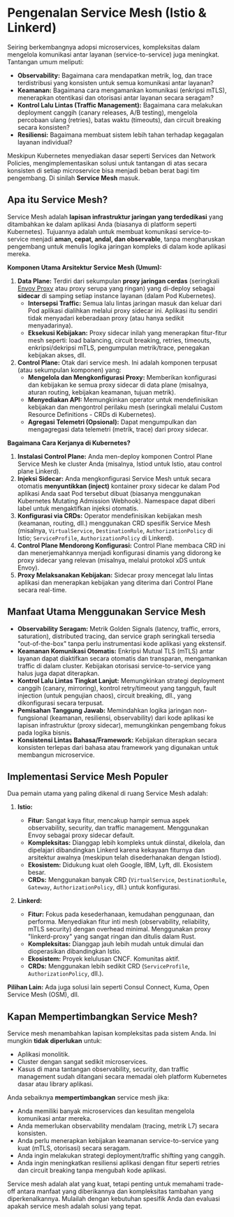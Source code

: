 # Pengenalan Service Mesh (Istio & Linkerd)

Seiring berkembangnya adopsi microservices, kompleksitas dalam mengelola komunikasi antar layanan (service-to-service) juga meningkat. Tantangan umum meliputi:

*   **Observability:** Bagaimana cara mendapatkan metrik, log, dan trace terdistribusi yang konsisten untuk semua komunikasi antar layanan?
*   **Keamanan:** Bagaimana cara mengamankan komunikasi (enkripsi mTLS), menerapkan otentikasi dan otorisasi antar layanan secara seragam?
*   **Kontrol Lalu Lintas (Traffic Management):** Bagaimana cara melakukan deployment canggih (canary releases, A/B testing), mengelola percobaan ulang (retries), batas waktu (timeouts), dan circuit breaking secara konsisten?
*   **Resiliensi:** Bagaimana membuat sistem lebih tahan terhadap kegagalan layanan individual?

Meskipun Kubernetes menyediakan dasar seperti Services dan Network Policies, mengimplementasikan solusi untuk tantangan di atas secara konsisten di setiap microservice bisa menjadi beban berat bagi tim pengembang. Di sinilah **Service Mesh** masuk.

## Apa itu Service Mesh?

Service Mesh adalah **lapisan infrastruktur jaringan yang terdedikasi** yang ditambahkan ke dalam aplikasi Anda (biasanya di platform seperti Kubernetes). Tujuannya adalah untuk membuat komunikasi service-to-service menjadi **aman, cepat, andal, dan observable**, tanpa mengharuskan pengembang untuk menulis logika jaringan kompleks di dalam kode aplikasi mereka.

**Komponen Utama Arsitektur Service Mesh (Umum):**

1.  **Data Plane:** Terdiri dari sekumpulan **proxy jaringan cerdas** (seringkali [Envoy Proxy](https://www.envoyproxy.io/) atau proxy serupa yang ringan) yang di-deploy sebagai **sidecar** di samping setiap instance layanan (dalam Pod Kubernetes).
    *   **Intersepsi Traffic:** Semua lalu lintas jaringan masuk dan keluar dari Pod aplikasi dialihkan melalui proxy sidecar ini. Aplikasi itu sendiri tidak menyadari keberadaan proxy (atau hanya sedikit menyadarinya).
    *   **Eksekusi Kebijakan:** Proxy sidecar inilah yang menerapkan fitur-fitur mesh seperti: load balancing, circuit breaking, retries, timeouts, enkripsi/dekripsi mTLS, pengumpulan metrik/trace, penegakan kebijakan akses, dll.
2.  **Control Plane:** Otak dari service mesh. Ini adalah komponen terpusat (atau sekumpulan komponen) yang:
    *   **Mengelola dan Mengkonfigurasi Proxy:** Memberikan konfigurasi dan kebijakan ke semua proxy sidecar di data plane (misalnya, aturan routing, kebijakan keamanan, tujuan metrik).
    *   **Menyediakan API:** Memungkinkan operator untuk mendefinisikan kebijakan dan mengontrol perilaku mesh (seringkali melalui Custom Resource Definitions - CRDs di Kubernetes).
    *   **Agregasi Telemetri (Opsional):** Dapat mengumpulkan dan mengagregasi data telemetri (metrik, trace) dari proxy sidecar.

**Bagaimana Cara Kerjanya di Kubernetes?**

1.  **Instalasi Control Plane:** Anda men-deploy komponen Control Plane Service Mesh ke cluster Anda (misalnya, Istiod untuk Istio, atau control plane Linkerd).
2.  **Injeksi Sidecar:** Anda mengkonfigurasi Service Mesh untuk secara otomatis **menyuntikkan (inject)** kontainer proxy sidecar ke dalam Pod aplikasi Anda saat Pod tersebut dibuat (biasanya menggunakan Kubernetes Mutating Admission Webhook). Namespace dapat diberi label untuk mengaktifkan injeksi otomatis.
3.  **Konfigurasi via CRDs:** Operator mendefinisikan kebijakan mesh (keamanan, routing, dll.) menggunakan CRD spesifik Service Mesh (misalnya, `VirtualService`, `DestinationRule`, `AuthorizationPolicy` di Istio; `ServiceProfile`, `AuthorizationPolicy` di Linkerd).
4.  **Control Plane Mendorong Konfigurasi:** Control Plane membaca CRD ini dan menerjemahkannya menjadi konfigurasi dinamis yang didorong ke proxy sidecar yang relevan (misalnya, melalui protokol xDS untuk Envoy).
5.  **Proxy Melaksanakan Kebijakan:** Sidecar proxy mencegat lalu lintas aplikasi dan menerapkan kebijakan yang diterima dari Control Plane secara real-time.

## Manfaat Utama Menggunakan Service Mesh

*   **Observability Seragam:** Metrik Golden Signals (latency, traffic, errors, saturation), distributed tracing, dan service graph seringkali tersedia "out-of-the-box" tanpa perlu instrumentasi kode aplikasi yang ekstensif.
*   **Keamanan Komunikasi Otomatis:** Enkripsi Mutual TLS (mTLS) antar layanan dapat diaktifkan secara otomatis dan transparan, mengamankan traffic di dalam cluster. Kebijakan otorisasi service-to-service yang halus juga dapat diterapkan.
*   **Kontrol Lalu Lintas Tingkat Lanjut:** Memungkinkan strategi deployment canggih (canary, mirroring), kontrol retry/timeout yang tangguh, fault injection (untuk pengujian chaos), circuit breaking, dll., yang dikonfigurasi secara terpusat.
*   **Pemisahan Tanggung Jawab:** Memindahkan logika jaringan non-fungsional (keamanan, resiliensi, observability) dari kode aplikasi ke lapisan infrastruktur (proxy sidecar), memungkinkan pengembang fokus pada logika bisnis.
*   **Konsistensi Lintas Bahasa/Framework:** Kebijakan diterapkan secara konsisten terlepas dari bahasa atau framework yang digunakan untuk membangun microservice.

## Implementasi Service Mesh Populer

Dua pemain utama yang paling dikenal di ruang Service Mesh adalah:

1.  **Istio:**
    *   **Fitur:** Sangat kaya fitur, mencakup hampir semua aspek observability, security, dan traffic management. Menggunakan Envoy sebagai proxy sidecar default.
    *   **Kompleksitas:** Dianggap lebih kompleks untuk diinstal, dikelola, dan dipelajari dibandingkan Linkerd karena kekayaan fiturnya dan arsitektur awalnya (meskipun telah disederhanakan dengan Istiod).
    *   **Ekosistem:** Didukung kuat oleh Google, IBM, Lyft, dll. Ekosistem besar.
    *   **CRDs:** Menggunakan banyak CRD (`VirtualService`, `DestinationRule`, `Gateway`, `AuthorizationPolicy`, dll.) untuk konfigurasi.

2.  **Linkerd:**
    *   **Fitur:** Fokus pada kesederhanaan, kemudahan penggunaan, dan performa. Menyediakan fitur inti mesh (observability, reliability, mTLS security) dengan overhead minimal. Menggunakan proxy "linkerd-proxy" yang sangat ringan dan ditulis dalam Rust.
    *   **Kompleksitas:** Dianggap jauh lebih mudah untuk dimulai dan dioperasikan dibandingkan Istio.
    *   **Ekosistem:** Proyek kelulusan CNCF. Komunitas aktif.
    *   **CRDs:** Menggunakan lebih sedikit CRD (`ServiceProfile`, `AuthorizationPolicy`, dll.).

**Pilihan Lain:** Ada juga solusi lain seperti Consul Connect, Kuma, Open Service Mesh (OSM), dll.

## Kapan Mempertimbangkan Service Mesh?

Service mesh menambahkan lapisan kompleksitas pada sistem Anda. Ini mungkin **tidak diperlukan** untuk:

*   Aplikasi monolitik.
*   Cluster dengan sangat sedikit microservices.
*   Kasus di mana tantangan observability, security, dan traffic management sudah ditangani secara memadai oleh platform Kubernetes dasar atau library aplikasi.

Anda sebaiknya **mempertimbangkan** service mesh jika:

*   Anda memiliki banyak microservices dan kesulitan mengelola komunikasi antar mereka.
*   Anda memerlukan observability mendalam (tracing, metrik L7) secara konsisten.
*   Anda perlu menerapkan kebijakan keamanan service-to-service yang kuat (mTLS, otorisasi) secara seragam.
*   Anda ingin melakukan strategi deployment/traffic shifting yang canggih.
*   Anda ingin meningkatkan resiliensi aplikasi dengan fitur seperti retries dan circuit breaking tanpa mengubah kode aplikasi.

Service mesh adalah alat yang kuat, tetapi penting untuk memahami trade-off antara manfaat yang diberikannya dan kompleksitas tambahan yang diperkenalkannya. Mulailah dengan kebutuhan spesifik Anda dan evaluasi apakah service mesh adalah solusi yang tepat.
